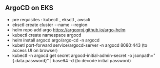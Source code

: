 ## ArgoCD on EKS
- pre requisites : kubectl , eksctl , awscli
- eksctl create cluster --name <cluster-name> --region <region>
- helm repo add argo https://argoproj.github.io/argo-helm
- kubectl create namespace argocd
- helm install argocd argo/argo-cd -n argocd
- kubetl port-forward service/argocd-server -n argocd 8080:443 (to access UI on browser)
- kubectl -n argocd get secret argocd-initial-admin-secret -o jsonpath="{.data.password}" | base64 -d (to decode initial password)
